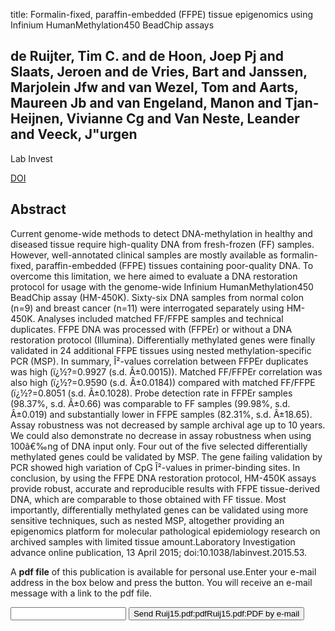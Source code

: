 title: Formalin-fixed, paraffin-embedded (FFPE) tissue epigenomics using Infinium HumanMethylation450 BeadChip assays

## de Ruijter, Tim C. and de Hoon, Joep Pj and Slaats, Jeroen and de Vries, Bart and Janssen, Marjolein Jfw and van Wezel, Tom and Aarts, Maureen Jb and van Engeland, Manon and Tjan-Heijnen, Vivianne Cg and Van Neste, Leander and Veeck, J"urgen
Lab Invest

<a href="https://doi.org/10.1038/labinvest.2015.53">DOI</a>

## Abstract
Current genome-wide methods to detect DNA-methylation in healthy and diseased tissue require high-quality DNA from fresh-frozen (FF) samples. However, well-annotated clinical samples are mostly available as formalin-fixed, paraffin-embedded (FFPE) tissues containing poor-quality DNA. To overcome this limitation, we here aimed to evaluate a DNA restoration protocol for usage with the genome-wide Infinium HumanMethylation450 BeadChip assay (HM-450K). Sixty-six DNA samples from normal colon (n=9) and breast cancer (n=11) were interrogated separately using HM-450K. Analyses included matched FF/FFPE samples and technical duplicates. FFPE DNA was processed with (FFPEr) or without a DNA restoration protocol (Illumina). Differentially methylated genes were finally validated in 24 additional FFPE tissues using nested methylation-specific PCR (MSP). In summary, Î²-values correlation between FFPEr duplicates was high (ï¿½?=0.9927 (s.d. Â±0.0015)). Matched FF/FFPEr correlation was also high (ï¿½?=0.9590 (s.d. Â±0.0184)) compared with matched FF/FFPE (ï¿½?=0.8051 (s.d. Â±0.1028). Probe detection rate in FFPEr samples (98.37%, s.d. Â±0.66) was comparable to FF samples (99.98%, s.d. Â±0.019) and substantially lower in FFPE samples (82.31%, s.d. Â±18.65). Assay robustness was not decreased by sample archival age up to 10 years. We could also demonstrate no decrease in assay robustness when using 100â€‰ng of DNA input only. Four out of the five selected differentially methylated genes could be validated by MSP. The gene failing validation by PCR showed high variation of CpG Î²-values in primer-binding sites. In conclusion, by using the FFPE DNA restoration protocol, HM-450K assays provide robust, accurate and reproducible results with FFPE tissue-derived DNA, which are comparable to those obtained with FF tissue. Most importantly, differentially methylated genes can be validated using more sensitive techniques, such as nested MSP, altogether providing an epigenomics platform for molecular pathological epidemiology research on archived samples with limited tissue amount.Laboratory Investigation advance online publication, 13 April 2015; doi:10.1038/labinvest.2015.53.

A <b>pdf file</b> of this publication is available for personal use.Enter your e-mail address in the box below and press the button. You will receive an e-mail message with a link to the pdf file.
<form action="sender.php">  <input type="text" name="email">  <input type="submit" value="Send Ruij15.pdf:pdfRuij15.pdf:PDF by e-mail"></form>